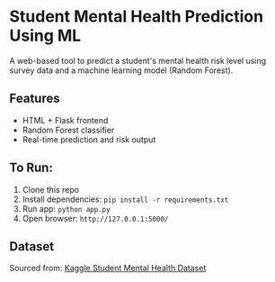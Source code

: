 # Student Mental Health Prediction Using ML

A web-based tool to predict a student's mental health risk level using survey data and a machine learning model (Random Forest).

## Features
- HTML + Flask frontend
- Random Forest classifier
- Real-time prediction and risk output

## To Run:
1. Clone this repo
2. Install dependencies: `pip install -r requirements.txt`
3. Run app: `python app.py`
4. Open browser: `http://127.0.0.1:5000/`

## Dataset
Sourced from: [Kaggle Student Mental Health Dataset](https://www.kaggle.com/datasets)
